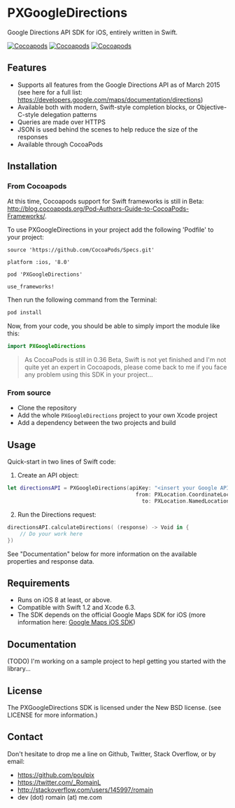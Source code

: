 # PXGoogleDirections
Google Directions API SDK for iOS, entirely written in Swift.

[![Cocoapods](https://img.shields.io/cocoapods/v/PXGoogleDirections.svg)](https://img.shields.io/cocoapods/v/PXGoogleDirections.svg)
[![Cocoapods](https://img.shields.io/cocoapods/p/PXGoogleDirections.svg)](https://img.shields.io/cocoapods/p/PXGoogleDirections.svg)
[![Cocoapods](https://img.shields.io/cocoapods/l/PXGoogleDirections.svg)](https://img.shields.io/cocoapods/l/PXGoogleDirections.svg)

## Features
- Supports all features from the Google Directions API as of March 2015 (see here for a full list: https://developers.google.com/maps/documentation/directions)
- Available both with modern, Swift-style completion blocks, or Objective-C-style delegation patterns
- Queries are made over HTTPS
- JSON is used behind the scenes to help reduce the size of the responses
- Available through CocoaPods

## Installation
### From Cocoapods
At this time, Cocoapods support for Swift frameworks is still in Beta: http://blog.cocoapods.org/Pod-Authors-Guide-to-CocoaPods-Frameworks/.

To use PXGoogleDirections in your project add the following 'Podfile' to your project:

```
source 'https://github.com/CocoaPods/Specs.git'

platform :ios, '8.0'

pod 'PXGoogleDirections'

use_frameworks!
```

Then run the following command from the Terminal:

```bash
pod install
```

Now, from your code, you should be able to simply import the module like this:

```swift
import PXGoogleDirections
```

> As CocoaPods is still in 0.36 Beta, Swift is not yet finished and I'm not quite yet an expert in Cocoapods, please come back to me if you face any problem using this SDK in your project...

### From source
 - Clone the repository
 - Add the whole `PXGoogleDirections` project to your own Xcode project
 - Add a dependency between the two projects and build

## Usage
Quick-start in two lines of Swift code:
 1) Create an API object:
```swift
let directionsAPI = PXGoogleDirections(apiKey: "<insert your Google API key here>",
                                         from: PXLocation.CoordinateLocation(CLLocationCoordinate2DMake(37.331690, -122.030762)),
                                           to: PXLocation.NamedLocation("Googleplex", "Mountain View", "United States")
```
 2) Run the Directions request:
```swift
directionsAPI.calculateDirections( (response) -> Void in {
    // Do your work here
})
```

See "Documentation" below for more information on the available properties and response data.

## Requirements
 - Runs on iOS 8 at least, or above.
 - Compatible with Swift 1.2 and Xcode 6.3.
 - The SDK depends on the official Google Maps SDK for iOS (more information here: [Google Maps iOS SDK](https://developers.google.com/maps/documentation/ios/))

## Documentation
(TODO)
I'm working on a sample project to hepl getting you started with the library...

## License
The PXGoogleDirections SDK is licensed under the New BSD license. (see LICENSE for more information.)

## Contact
Don't hesitate to drop me a line on Github, Twitter, Stack Overflow, or by email:
 - https://github.com/poulpix
 - https://twitter.com/_RomainL
 - http://stackoverflow.com/users/145997/romain
 - dev (dot) romain (at) me.com
